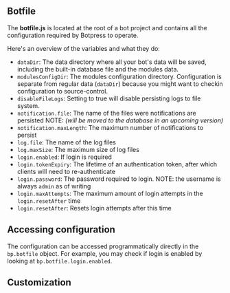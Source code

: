 ## Botfile

The **botfile.js** is located at the root of a bot project and contains all the configuration required by Botpress to operate.

Here's an overview of the variables and what they do:

- `dataDir`: The data directory where all your bot's data will be saved, including the built-in database file and the modules data.
- `modulesConfigDir`: The modules configuration directory. Configuration is separate from regular data (`dataDir`) because you might want to checkin configuration to source-control.
- `disableFileLogs`: Setting to true will disable persisting logs to file system.
- `notification.file`: The name of the files were notifications are persisted NOTE: _(will be moved to the database in an upcoming version)_
- `notification.maxLength`: The maximum number of notifications to persist
- `log.file`: The name of the log files
- `log.maxSize`: The maximum size of log files
- `login.enabled`: If login is required
- `login.tokenExpiry`: The lifetime of an authentication token, after which clients will need to re-authenticate
- `login.password`: The password required to login. NOTE: the username is always `admin` as of writing
- `login.maxAttempts`: The maximum amount of login attempts in the `login.resetAfter` time
- `login.resetAfter`: Resets login attempts after this time



## Accessing configuration

The configuration can be accessed programmatically directly in the `bp.botfile` object. For example, you may check if login is enabled by looking at `bp.botfile.login.enabled`.

## Customization

